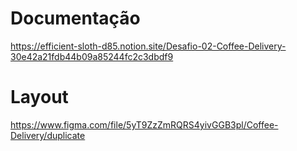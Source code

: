 # Documentação

https://efficient-sloth-d85.notion.site/Desafio-02-Coffee-Delivery-30e42a21fdb44b09a85244fc2c3dbdf9

# Layout

https://www.figma.com/file/5yT9ZzZmRQRS4yivGGB3pl/Coffee-Delivery/duplicate
